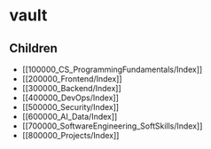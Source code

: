 # vault


## Children
- [[100000_CS_ProgrammingFundamentals/Index]]
- [[200000_Frontend/Index]]
- [[300000_Backend/Index]]
- [[400000_DevOps/Index]]
- [[500000_Security/Index]]
- [[600000_AI_Data/Index]]
- [[700000_SoftwareEngineering_SoftSkills/Index]]
- [[800000_Projects/Index]]
